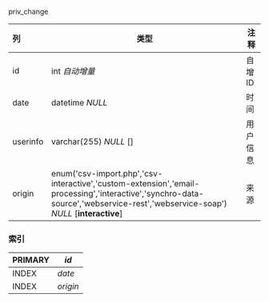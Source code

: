 priv_change







| 列       | 类型                                                         | 注释     |
| :------- | ------------------------------------------------------------ | -------- |
| id       | int *自动增量*                                               | 自增ID   |
| date     | datetime *NULL*                                              | 时间     |
| userinfo | varchar(255) *NULL* []                                       | 用户信息 |
| origin   | enum('csv-import.php','csv-interactive','custom-extension','email-processing','interactive','synchro-data-source','webservice-rest','webservice-soap') *NULL* [**interactive**] | 来源     |

### 索引

| PRIMARY | *id*     |
| :------ | -------- |
| INDEX   | *date*   |
| INDEX   | *origin* |
